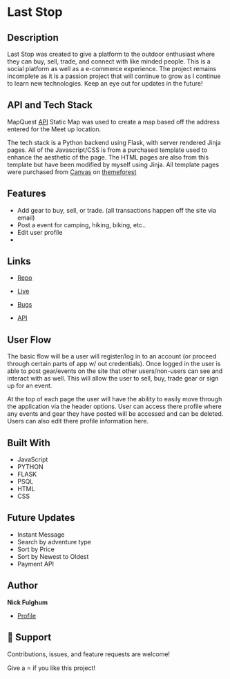 # Last Stop

## Description
Last Stop was created to give a platform to the outdoor enthusiast where they can buy, sell, trade, and connect with like minded people. This is a social platform as well as a e-commerce experience. The project remains incomplete as it is a passion project that will continue to grow as I continue to learn new technologies. Keep an eye out for updates in the future!

## API and Tech Stack
MapQuest [API](https://developer.mapquest.com/documentation/static-map-api/v5/) Static Map was used to create a map based off the address entered for the Meet up location.

The tech stack is a Python backend using Flask, with server rendered Jinja pages. All of the Javascript/CSS is from a purchased template used to enhance the aesthetic of the page. The HTML pages are also from this template but have been modified by myself using Jinja. All template pages were purchased from [Canvas](<https://themeforest.net/item/canvas-the-multipurpose-html5-template/9228123>) on [themeforest](<https://themeforest.net/>)

## Features
- Add gear to buy, sell, or trade. (all transactions happen off the site via email)
- Post a event for camping, hiking, biking, etc..
- Edit user profile
- 

## Links

- [Repo](https://github.com/nfulghum/LastStop "<Last Stop> Repo")

- [Live](<https://last-stop-adventures.herokuapp.com/> "Live View")

- [Bugs](https://github.com/nfulghum/LastStop/issues "Issues Page")

- [API](<[API Link](https://developer.mapquest.com/documentation/static-map-api/v5/)> "MapQuest Static Map API")

## User Flow    
The basic flow will be a user will register/log in to an account (or proceed through certain parts of app w/ out credentials). Once logged in the user is able to post gear/events on the site that other users/non-users can see and interact with as well. This will allow the user to sell, buy, trade gear or sign up for an event.

At the top of each page the user will have the ability to easily move through the application via the header options. User can access there profile where any events and gear they have posted will be accessed and can be deleted. Users can also edit there profile information here.


## Built With

- JavaScript
- PYTHON
- FLASK
- PSQL
- HTML
- CSS

## Future Updates

- Instant Message
- Search by adventure type
- Sort by Price
- Sort by Newest to Oldest
- Payment API

## Author

**Nick Fulghum**

- [Profile](https://github.com/nfulghum "Nick Fulghum")



## 🤝 Support

Contributions, issues, and feature requests are welcome!

Give a ⭐️ if you like this project!
